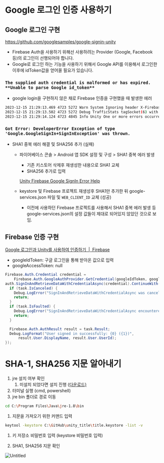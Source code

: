 # Google 로그인 인증 사용하기

## Google 로그인 구현

https://github.com/googlesamples/google-signin-unity

- Firebase Auth을 사용하기 위해선 사용하려는 Provider (Google, Facebook 등)의 로그인이 선행되어야 합니다.
- Google로 로그인 하는 기능을 사용하기 위해서 Google API를 이용해서 로그인한 이후에 idToken값을 얻어올 필요가 있습니다.

### `The supplied auth credential is malformed or has expired. **Unable to parse Google id_token**`

- google login을 구현하지 않은 채로 Firebase 인증을 구현했을 때 발생한 에러

```bash
2023-12-15 21:29:13.469 4723 5272 Warn System Ignoring header X-Firebase-Locale because its value was null.
2023-12-15 21:29:13.502 4723 5272 Debug TrafficStats tagSocket(6) with statsTag=0xffffffff, statsUid=-1
2023-12-15 21:29:14.124 4723 4845 Info Unity One or more errors occurred. (The supplied auth credential is malformed or has expired. [ Unable to parse Google id_token: /*잘못 입력된 토큰 값*/ ])
```

### `Got Error: DeveloperError Exception of type 'Google.GoogleSignIn+SignInException' was thrown.`

- SHA1 중복 에러 해결 및 SHA256 추가 (실패)
    - 파이어베이스 콘솔 > Android 앱 SDK 설정 및 구성 > SHA1 중복 에러 발생
        - 기존 키스토어 삭제후 재생성한 내용으로 SHA1 교체
        - SHA256 추가로 입력
        
        [Unity Firebase Google SignIn Error Help](https://discussions.unity.com/t/unity-firebase-google-signin-error-help/252175)
      
    - keystore 및 Firebase 프로젝트 재생성후 SHA1만 추가한 뒤 google-services.json 파일 및 `WEB_CLIENT_ID` 교체 (성공)
        - 이전에 사용하던 Firebase 프로젝트를 사용해서 SHA1 중복 에러 발생 등 google-services.json의 설정 값들이 제대로 되어있지 않았던 것으로 보임.

## Firebase 인증 구현

[Google 로그인과 Unity를 사용하여 인증하기      |  Firebase](https://firebase.google.com/docs/auth/unity/google-signin?hl=ko)

- googleIdToken: 구글 로그인을 통해 받아온 값으로 입력
- googleAccessToken: null

```csharp
Firebase.Auth.Credential credential =
    Firebase.Auth.GoogleAuthProvider.GetCredential(googleIdToken, googleAccessToken);
auth.SignInAndRetrieveDataWithCredentialAsync(credential).ContinueWith(task => {
  if (task.IsCanceled) {
    Debug.LogError("SignInAndRetrieveDataWithCredentialAsync was canceled.");
    return;
  }
  if (task.IsFaulted) {
    Debug.LogError("SignInAndRetrieveDataWithCredentialAsync encountered an error: " + task.Exception);
    return;
  }

  Firebase.Auth.AuthResult result = task.Result;
  Debug.LogFormat("User signed in successfully: {0} ({1})",
      result.User.DisplayName, result.User.UserId);
});
```

# SHA-1, SHA256 지문 알아내기

1. jre 설치 여부 확인
    1. 미설치 되었다면 설치 진행 ([다운로드)](https://www.java.com/ko/download/)
2. 터미널 실행 (cmd, powershell)
3. jre bin 폴더로 경로 이동

```bash
cd C:\Program Files\Java\jre-1.8\bin
```

1. 지문을 가져오기 위한 커맨드 입력

```bash
keytool -keystore C:\GitHub\unity_title\title.keystore -list -v
```

1. 키 저장소 비밀번호 입력 (keystore 비밀번호 입력)

1. SHA1, SHA256 지문 확인

![Untitled](https://github.com/gimjeonghyeon/unity_playground_title/assets/17286534/702abfe6-6bae-4cec-99a5-169d0d80794e)
